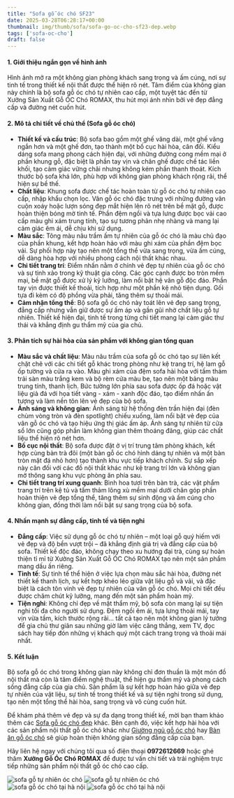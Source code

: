 ```yaml
---
title: "Sofa gỗ óc chó SF23"
date: 2025-03-28T06:28:17+00:00
thumbnail: img/thumb/sofa/sofa-go-oc-cho-sf23-dep.webp
tags: ['sofa-oc-cho']
draft: false
---
```

#### 1. Giới thiệu ngắn gọn về hình ảnh

Hình ảnh mở ra một không gian phòng khách sang trọng và ấm cúng, nơi sự tinh tế trong thiết kế nội thất được thể hiện rõ nét. Tâm điểm của không gian này chính là bộ sofa gỗ óc chó tự nhiên cao cấp, một tuyệt tác đến từ Xưởng Sản Xuất Gỗ ÓC Chó ROMAX, thu hút mọi ánh nhìn bởi vẻ đẹp đẳng cấp và đường nét cuốn hút.

#### 2. Mô tả chi tiết về chủ thể (Sofa gỗ óc chó)

* **Thiết kế và cấu trúc**: Bộ sofa bao gồm một ghế văng dài, một ghế văng ngắn hơn và một ghế đơn, tạo thành một bố cục hài hòa, cân đối. Kiểu dáng sofa mang phong cách hiện đại, với những đường cong mềm mại ở phần khung gỗ, đặc biệt là phần tay vịn và chân ghế được chế tác liền khối, tạo cảm giác vững chãi nhưng không kém phần thanh thoát. Kích thước bộ sofa khá lớn, phù hợp với không gian phòng khách rộng rãi, thể hiện sự bề thế.
* **Chất liệu**: Khung sofa được chế tác hoàn toàn từ gỗ óc chó tự nhiên cao cấp, nhập khẩu chọn lọc. Vân gỗ óc chó đặc trưng với những đường vân cuộn xoáy hoặc lượn sóng đẹp mắt hiện lên rõ nét trên bề mặt gỗ, được hoàn thiện bóng mờ tinh tế. Phần đệm ngồi và tựa lưng được bọc vải cao cấp màu ghi xám trung tính, tạo sự tương phản nhẹ nhàng và mang lại cảm giác êm ái, dễ chịu khi sử dụng.
* **Màu sắc**: Tông màu nâu trầm ấm tự nhiên của gỗ óc chó là màu chủ đạo của phần khung, kết hợp hoàn hảo với màu ghi xám của phần đệm bọc vải. Sự phối hợp này tạo nên một tổng thể vừa sang trọng, vừa ấm cúng, dễ dàng hòa hợp với nhiều phong cách nội thất khác nhau.
* **Chi tiết trang trí**: Điểm nhấn nằm ở chính vẻ đẹp tự nhiên của gỗ óc chó và sự tinh xảo trong kỹ thuật gia công. Các góc cạnh được bo tròn mềm mại, bề mặt gỗ được xử lý kỹ lưỡng, làm nổi bật hệ vân gỗ độc đáo. Phần tay vịn được thiết kế thoải, tích hợp như một phần kệ nhỏ tiện dụng. Gối tựa đi kèm có độ phồng vừa phải, tăng thêm sự thoải mái.
* **Cảm nhận tổng thể**: Bộ sofa gỗ óc chó này toát lên vẻ đẹp sang trọng, đẳng cấp nhưng vẫn giữ được sự ấm áp và gần gũi nhờ chất liệu gỗ tự nhiên. Thiết kế hiện đại, tinh tế trong từng chi tiết mang lại cảm giác thư thái và khẳng định gu thẩm mỹ của gia chủ.

#### 3. Phân tích sự hài hòa của sản phẩm với không gian tổng quan

* **Màu sắc và chất liệu**: Màu nâu trầm của sofa gỗ óc chó tạo sự liên kết chặt chẽ với các chi tiết gỗ khác trong phòng như kệ trang trí, hệ lam gỗ ốp tường và cửa ra vào. Màu ghi xám của đệm sofa hài hòa với tấm thảm trải sàn màu trắng kem và bộ rèm cửa màu be, tạo nên một bảng màu trung tính, thanh lịch. Bức tường lớn phía sau sofa được ốp đá hoặc vật liệu giả đá với họa tiết vàng - xám - xanh độc đáo, tạo điểm nhấn ấn tượng và làm nền tôn lên vẻ đẹp của bộ sofa.
* **Ánh sáng và không gian**: Ánh sáng từ hệ thống đèn trần hiện đại (đèn chùm vòng tròn và đèn spotlight) chiếu xuống, làm nổi bật vẻ đẹp của vân gỗ óc chó và tạo hiệu ứng thị giác ấm áp. Ánh sáng tự nhiên từ cửa sổ lớn cũng góp phần làm không gian thêm thoáng đãng, giúp các chất liệu thể hiện rõ nét hơn.
* **Bố cục nội thất**: Bộ sofa được đặt ở vị trí trung tâm phòng khách, kết hợp cùng bàn trà đôi (một bàn gỗ óc chó hình dáng tự nhiên và một bàn tròn mặt đá nhỏ hơn) tạo thành khu vực tiếp khách chính. Sự sắp xếp này cân đối với các đồ nội thất khác như kệ trang trí lớn và không gian mở thông sang khu vực phòng ăn phía sau.
* **Chi tiết trang trí xung quanh**: Bình hoa tươi trên bàn trà, các vật phẩm trang trí trên kệ tủ và tấm thảm lông xù mềm mại dưới chân góp phần hoàn thiện vẻ đẹp tổng thể, tăng thêm sự sinh động và ấm cúng cho không gian, đồng thời làm nổi bật sự sang trọng của bộ sofa.

#### 4. Nhấn mạnh sự đẳng cấp, tinh tế và tiện nghi

* **Đẳng cấp**: Việc sử dụng gỗ óc chó tự nhiên – một loại gỗ quý hiếm với vẻ đẹp và độ bền vượt trội – đã khẳng định giá trị và đẳng cấp của bộ sofa. Thiết kế độc đáo, không chạy theo xu hướng đại trà, cùng sự hoàn thiện tỉ mỉ từ Xưởng Sản Xuất Gỗ ÓC Chó ROMAX tạo nên một sản phẩm mang dấu ấn riêng.
* **Tinh tế**: Sự tinh tế thể hiện ở việc lựa chọn màu sắc hài hòa, đường nét thiết kế thanh lịch, sự kết hợp khéo léo giữa vật liệu gỗ và vải, và đặc biệt là cách tôn vinh vẻ đẹp tự nhiên của vân gỗ óc chó. Mọi chi tiết đều được chăm chút kỹ lưỡng, mang đến một sản phẩm hoàn mỹ.
* **Tiện nghi**: Không chỉ đẹp về mặt thẩm mỹ, bộ sofa còn mang lại sự tiện nghi tối đa cho người sử dụng. Đệm ngồi êm ái, tựa lưng thoải mái, tay vịn vừa tầm, kích thước rộng rãi... tất cả tạo nên một không gian lý tưởng để gia chủ thư giãn sau những giờ làm việc căng thẳng, xem TV, đọc sách hay tiếp đón những vị khách quý một cách trang trọng và thoải mái nhất.

#### 5. Kết luận

Bộ sofa gỗ óc chó trong không gian này không chỉ đơn thuần là một món đồ nội thất mà còn là tâm điểm nghệ thuật, thể hiện gu thẩm mỹ và phong cách sống đẳng cấp của gia chủ. Sản phẩm là sự kết hợp hoàn hảo giữa vẻ đẹp tự nhiên của vật liệu, sự tinh tế trong thiết kế và sự tiện nghi trong sử dụng, tạo nên một tổng thể hài hòa, sang trọng và vô cùng cuốn hút.

Để khám phá thêm vẻ đẹp và sự đa dạng trong thiết kế, mời bạn tham khảo thêm các [Sofa gỗ óc chó đẹp](https://romax.vn/danh-muc/phong-khach/sofa-go-oc-cho/) khác. Bên cạnh đó, việc kết hợp hài hòa với các sản phẩm nội thất gỗ óc chó khác như [Giường ngủ gỗ óc chó](https://romax.vn/danh-muc/phong-ngu/giuong-go-oc-cho/) hay [Bàn ăn gỗ óc chó](https://romax.vn/danh-muc/phong-bep/ban-an-go-oc-cho/) sẽ giúp hoàn thiện không gian sống đẳng cấp của bạn.

Hãy liên hệ ngay với chúng tôi qua số điện thoại **0972612669** hoặc ghé thăm **Xưởng Gỗ Óc Chó ROMAX** để được tư vấn chi tiết và trải nghiệm trực tiếp những sản phẩm nội thất gỗ óc chó cao cấp.

![sofa gỗ tự nhiên óc chó](/img/sofa/sf23/sofa-go-oc-cho-sf23-1.webp)
![sofa gỗ tự nhiên óc chó](/img/sofa/sf23/sofa-go-oc-cho-sf23-2.webp)
![sofa gỗ óc chó tại hà nội](/img/sofa/sf23/sofa-go-oc-cho-sf23-3.webp)
![sofa gỗ óc chó tại hà nội](/img/sofa/sf23/sofa-go-oc-cho-sf23-4.webp)